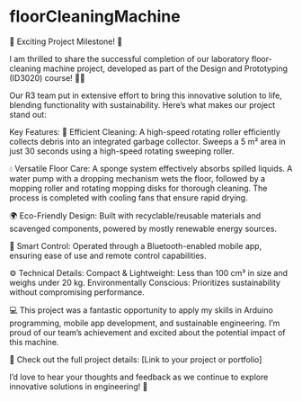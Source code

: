 # floorCleaningMachine
🚀 Exciting Project Milestone! 🚀

I am thrilled to share the successful completion of our laboratory floor-cleaning machine project, developed as part of the Design and Prototyping (ID3020) course! 🧼🤖

Our R3 team put in extensive effort to bring this innovative solution to life, blending functionality with sustainability. Here’s what makes our project stand out:

Key Features:
🧹 Efficient Cleaning: A high-speed rotating roller efficiently collects debris into an integrated garbage collector. Sweeps a 5 m² area in just 30 seconds using a high-speed rotating sweeping roller.

💧 Versatile Floor Care: A sponge system effectively absorbs spilled liquids. A water pump with a dropping mechanism wets the floor, followed by a mopping roller and rotating mopping disks for thorough cleaning. The process is completed with cooling fans that ensure rapid drying.

🌍 Eco-Friendly Design: Built with recyclable/reusable materials and scavenged components, powered by mostly renewable energy sources.

📱 Smart Control: Operated through a Bluetooth-enabled mobile app, ensuring ease of use and remote control capabilities.

⚙️ Technical Details:
Compact & Lightweight: Less than 100 cm³ in size and weighs under 20 kg.
Environmentally Conscious: Prioritizes sustainability without compromising performance.

💻 This project was a fantastic opportunity to apply my skills in Arduino programming, mobile app development, and sustainable engineering. I’m proud of our team’s achievement and excited about the potential impact of this machine.

🔗 Check out the full project details: [Link to your project or portfolio]

I’d love to hear your thoughts and feedback as we continue to explore innovative solutions in engineering! 🌟

